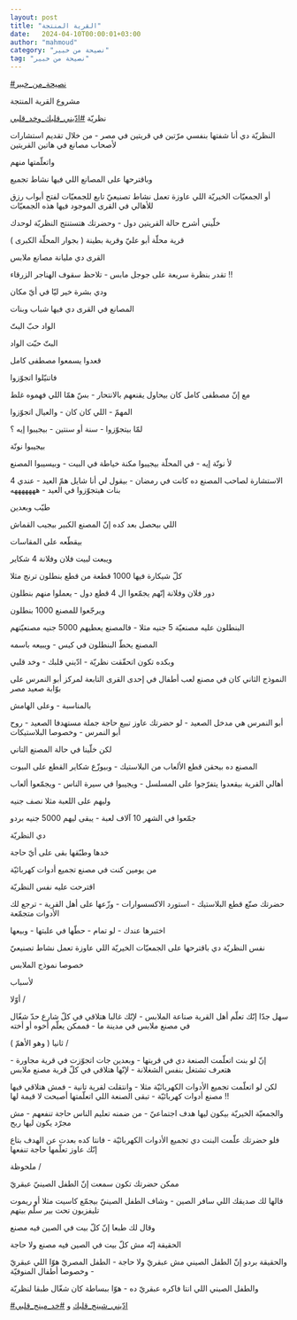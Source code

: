 ```yaml
---
layout: post
title: "القرية المنتجة"
date:   2024-04-10T00:00:01+03:00
author: "mahmoud"
category: "نصيحة من خبير"
tag: "نصيحة من خبير"
---
```



[<u>\#نصيحة\_من\_خبير</u>](https://www.facebook.com/hashtag/%D9%86%D8%B5%D9%8A%D8%AD%D8%A9_%D9%85%D9%86_%D8%AE%D8%A8%D9%8A%D8%B1?__eep__=6&__cft__%5b0%5d=AZVW1zAb4WhEVmiYnjAUxmcUs23mBDQGlSN3r-9RJOSJxZo5SVvRHpP7JS8p9sO4kCOn46X_p9IiO5bUu0MIaB-8HVCcgZxXkTNjYD1M8jdSr5NFlub-wexgxkjF222JWL9s4dA8GriFi6LRnC4PLESnIawUUcrgyPUz6YtCUKG54KuBeOV6qOZk-tmahdOwLhA&__tn__=*NK-R)




مشروع القرية المنتجة




نظريّة
[<u>\#ادّيني\_قلبك\_وخد\_قلبي</u>](https://www.facebook.com/hashtag/%D8%A7%D8%AF%D9%91%D9%8A%D9%86%D9%8A_%D9%82%D9%84%D8%A8%D9%83_%D9%88%D8%AE%D8%AF_%D9%82%D9%84%D8%A8%D9%8A?__eep__=6&__cft__%5b0%5d=AZVW1zAb4WhEVmiYnjAUxmcUs23mBDQGlSN3r-9RJOSJxZo5SVvRHpP7JS8p9sO4kCOn46X_p9IiO5bUu0MIaB-8HVCcgZxXkTNjYD1M8jdSr5NFlub-wexgxkjF222JWL9s4dA8GriFi6LRnC4PLESnIawUUcrgyPUz6YtCUKG54KuBeOV6qOZk-tmahdOwLhA&__tn__=*NK-R)




النظريّة دي أنا شفتها بنفسي مرّتين في قريتين في مصر - من
خلال تقديم استشارات لأصحاب مصانع في هاتين القريتين

واتعلّمتها منهم

وباقترحها على المصانع اللي فيها نشاط تجميع

أو الجمعيّات الخيريّة اللي عاوزة تعمل نشاط تصنيعيّ تابع
للجمعيّات لفتح أبواب رزق للأهالي في القرى الموجود فيها هذه
الجمعيّات




خلّيني أشرح حالة القريتين دول - وحضرتك هتستنتج النظريّة
لوحدك




قرية محلّة أبو عليّ وقرية بطينة ( بجوار المحلّة
الكبرى )

القرى دي مليانة مصانع ملابس

تقدر بنظرة سريعة على جوجل مابس - تلاحظ سقوف الهناجر
الزرقاء !!

ودي بشرة خير ليّا في أيّ مكان




المصانع في القرى دي فيها شباب وبنات

الواد حبّ البتّ

البتّ حبّت الواد

قعدوا يسمعوا مصطفى كامل

فاتنيّلوا اتجوّزوا




مع إنّ مصطفى كامل كان بيحاول يقنعهم بالانتحار - بسّ همّا
اللي فهموه غلط




المهمّ - اللي كان كان - والعيال اتجوّزوا




لمّا بيتجوّزوا - سنة أو سنتين - بيجيبوا إيه ؟

بيجيبوا نونّة




لأ نونّة إيه - في المحلّة بيجيبوا مكنة خياطة في البيت -
وبيسيبوا المصنع




الاستشارة لصاحب المصنع ده كانت في رمضان - بيقول لي أنا
شايل همّ العيد - عندي 4 بنات هيتجوّزوا في العيد - هههههههه




طيّب وبعدين

اللي بيحصل بعد كده إنّ المصنع الكبير بيجيب القماش

بيقطّعه على المقاسات

ويبعت لبيت فلان وفلانة 4 شكاير

كلّ شيكارة فيها 1000 قطعة من قطع بنطلون ترنج مثلا




دور فلان وفلانة إنّهم يجمّعوا ال 4 قطع دول - يعملوا منهم
بنطلون

ويرجّعوا للمصنع 1000 بنطلون

البنطلون عليه مصنعيّة 5 جنيه مثلا - فالمصنع يعطيهم 5000
جنيه مصنعيّتهم




المصنع يحطّ البنطلون في كيس - ويبيعه باسمه




وبكده تكون اتحقّقت نظريّة - ادّيني قلبك - وخد قلبي




النموذج الثاني كان في مصنع لعب أطفال في إحدى القرى
التابعة لمركز أبو النمرس على بوّابة صعيد مصر




بالمناسبة - وعلى الهامش

أبو النمرس هي مدخل الصعيد - لو حضرتك عاوز تبيع حاجة جملة
مستهدفا الصعيد - روح أبو النمرس - وخصوصا البلاستيكات




لكن خلّينا في حالة المصنع التاني

المصنع ده بيحقن قطع الألعاب من البلاستيك - وبيوزّع شكاير
القطع على البيوت




أهالي القرية بيقعدوا يتفرّجوا على المسلسل - ويجيبوا في
سيرة الناس - ويجمّعوا ألعاب

وليهم على اللعبة مثلا نصف جنيه

جمّعوا في الشهر 10 آلاف لعبة - يبقى ليهم 5000 جنيه
بردو




دي النظريّة

خدها وطبّقها بقى على أيّ حاجة




من يومين كنت في مصنع تجميع أدوات كهربائيّة

اقترحت عليه نفس النظريّة

حضرتك صنّع قطع البلاستيك - استورد الاكسسوارات - وزّعها على
أهل القرية - ترجع لك الأدوات متجمّعة

اختبرها عندك - لو تمام - حطّها في علبتها - وبيعها




نفس النظريّة دي باقترحها على الجمعيّات الخيريّة اللي عاوزة
تعمل نشاط تصنيعيّ

خصوصا نموذج الملابس

لأسباب




أوّلا /

سهل جدّا إنّك تعلّم أهل القرية صناعة الملابس - لإنّك غالبا
هتلاقي في كلّ شارع حدّ شغّال في مصنع ملابس في مدينة ما - فممكن يعلّم أخوه أو
أخته




ثانيا ( وهو الأهمّ ) /

إنّ لو بنت اتعلّمت الصنعة دي في قريتها - وبعدين جات اتجوّزت
في قرية مجاورة - هتعرف تشتغل بنفس الشغلانة - لإنّها هتلاقي في كلّ قرية
مصنع ملابس

لكن لو اتعلّمت تجميع الأدوات الكهربائيّة مثلا - وانتقلت
لقرية تانية - فمش هتلاقي فيها مصنع أدوات كهربائيّة - تبقى الصنعة اللي
اتعلّمتها أصبحت لا قيمة لها !!




والجمعيّة الخيريّة بيكون ليها هدف اجتماعيّ - من ضمنه تعليم
الناس حاجة تنفعهم - مش مجرّد يكون ليها ربح

فلو حضرتك علّمت البنت دي تجميع الأدوات
الكهربائيّة - فانتا كده بعدت عن الهدف بتاع إنّك
عاوز تعلّمها حاجة تنفعها




ملحوظة /

ممكن حضرتك تكون سمعت إنّ الطفل الصينيّ عبقريّ

قالها لك صديقك اللي سافر الصين - وشاف الطفل الصينيّ بيجمّع
كاسيت مثلا أو ريموت تليفزيون تحت بير سلّم بيتهم

وقال لك طبعا إنّ كلّ بيت في الصين فيه مصنع




الحقيقة إنّه مش كلّ بيت في الصين فيه مصنع ولا حاجة

والحقيقة بردو إنّ الطفل الصيني مش عبقريّ ولا حاجة - الطفل
المصريّ هوّا اللي عبقريّ - وخصوصا أطفال المنوفيّة

والطفل الصيني اللي انتا فاكره عبقريّ ده - هوّا ببساطة كان
شغّال طبقا لنظريّة

[<u>\#ادّيني\_شينج\_قلبك</u>](https://www.facebook.com/hashtag/%D8%A7%D8%AF%D9%91%D9%8A%D9%86%D9%8A_%D8%B4%D9%8A%D9%86%D8%AC_%D9%82%D9%84%D8%A8%D9%83?__eep__=6&__cft__%5b0%5d=AZVW1zAb4WhEVmiYnjAUxmcUs23mBDQGlSN3r-9RJOSJxZo5SVvRHpP7JS8p9sO4kCOn46X_p9IiO5bUu0MIaB-8HVCcgZxXkTNjYD1M8jdSr5NFlub-wexgxkjF222JWL9s4dA8GriFi6LRnC4PLESnIawUUcrgyPUz6YtCUKG54KuBeOV6qOZk-tmahdOwLhA&__tn__=*NK-R)
و
[<u>\#خد\_مينج\_قلبي</u>](https://www.facebook.com/hashtag/%D8%AE%D8%AF_%D9%85%D9%8A%D9%86%D8%AC_%D9%82%D9%84%D8%A8%D9%8A?__eep__=6&__cft__%5b0%5d=AZVW1zAb4WhEVmiYnjAUxmcUs23mBDQGlSN3r-9RJOSJxZo5SVvRHpP7JS8p9sO4kCOn46X_p9IiO5bUu0MIaB-8HVCcgZxXkTNjYD1M8jdSr5NFlub-wexgxkjF222JWL9s4dA8GriFi6LRnC4PLESnIawUUcrgyPUz6YtCUKG54KuBeOV6qOZk-tmahdOwLhA&__tn__=*NK-R)
